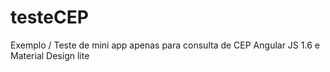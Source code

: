 # testeCEP
Exemplo / Teste de mini app apenas para consulta de CEP
Angular JS 1.6 e Material Design lite

